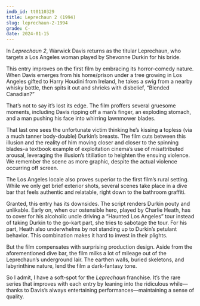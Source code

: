 ```yaml
---
imdb_id: tt0110329
title: Leprechaun 2 (1994)
slug: leprechaun-2-1994
grade: C-
date: 2024-01-15
---
```


In _Leprechaun 2_, Warwick Davis returns as the titular Leprechaun, who targets a Los Angeles woman played by Shevonne Durkin for his bride.

This entry improves on <span data-imdb-id="tt0107387">the first film</span> by embracing its horror-comedy nature. When Davis emerges from his home/prison under a tree growing in Los Angeles gifted to Harry Houdini from Ireland, he takes a swig from a nearby whisky bottle, then spits it out and shrieks with disbelief, “Blended Canadian?”

That’s not to say it’s lost its edge. The film proffers several gruesome moments, including Davis ripping off a man’s finger, an exploding stomach, and a man pushing his face into whirring lawnmower blades.

That last one sees the unfortunate victim thinking he’s kissing a topless (via a much tanner body-double) Durkin’s breasts. The film cuts between this illusion and the reality of him moving closer and closer to the spinning blades-a textbook example of exploitation cinema’s use of misattributed arousal, leveraging the illusion’s titillation to heighten the ensuing violence. We remember the scene as more graphic, despite the actual violence occurring off screen.

The Los Angeles locale also proves superior to the first film’s rural setting. While we only get brief exterior shots, several scenes take place in a dive bar that feels authentic and relatable, right down to the bathroom graffiti.

Granted, this entry has its downsides. The script renders Durkin pouty and unlikable. Early on, when our ostensible hero, played by Charlie Heath, has to cover for his alcoholic uncle driving a “Haunted Los Angeles” tour instead of taking Durkin to the go-kart part, she tries to sabotage the tour. For his part, Heath also underwhelms by not standing up to Durkin’s petulant behavior. This combination makes it hard to invest in their plights.

But the film compensates with surprising production design. Aside from the aforementioned dive bar, the film milks a lot of mileage out of the Leprechaun’s underground lair. The earthen walls, buried skeletons, and labyrinthine nature, lend the film a dark-fantasy tone.

So I admit, I have a soft-spot for the _Leprechaun_ franchise. It’s the rare series that improves with each entry by leaning into the ridiculous while—thanks to Davis’s always entertaining performances—maintaining a sense of quality.
